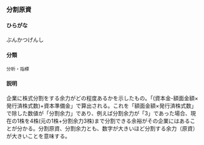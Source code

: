 <div style="display:none;">

## [あ行](securities-terms?id=あ行)
## [か行](securities-terms?id=か行)
## [さ行](securities-terms?id=さ行)
## [た行](securities-terms?id=た行)
## [な行](securities-terms?id=な行)
## [は行](securities-terms?id=は行)

</div>

### 分割原資

#### ひらがな

ぶんかつげんし

#### 分類

`分析・指標`

#### 説明

企業に株式分割をする余力がどの程度あるかを示したもの。「(資本金-額面金額×発行済株式数)+資本準備金」で算出される。これを「額面金額×発行済株式数」で除した数値が「分割余力」であり、例えば分割余力が「3」であった場合、現在の1株を4株(元の1株+分割余力3株)まで分割できる余裕がその企業にはあることが分かる。分割原資、分割余力とも、数字が大きいほど分割する余力（原資）が大きいことを意味する。

<div style="display:none;">

## [ま行](securities-terms?id=ま行)
## [や行](securities-terms?id=や行)
## [ら行](securities-terms?id=ら行)
## [わ行](securities-terms?id=わ行)
## [英数字・記号](securities-terms?id=英数字・記号)

</div>

